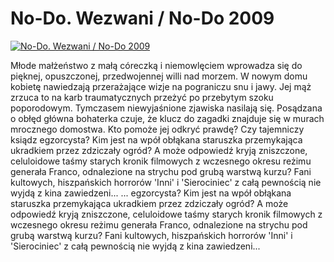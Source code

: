 No-Do. Wezwani / No-Do 2009 
=============
[![No-Do. Wezwani / No-Do 2009 ](http://vidos.pl/images/player.gif)](http://vidos.pl/no-do-wezwani-no-do-2009)

 Młode małżeństwo z małą córeczką i niemowlęciem wprowadza się do pięknej, opuszczonej, przedwojennej willi nad morzem. W nowym domu kobietę nawiedzają przerażające wizje na pograniczu snu i jawy. Jej mąż zrzuca to na karb traumatycznych przeżyć po przebytym szoku poporodowym. Tymczasem niewyjaśnione zjawiska nasilają się. Posądzana o obłęd główna bohaterka czuje, że klucz do zagadki znajduje się w murach mrocznego domostwa. Kto pomoże jej odkryć prawdę? Czy tajemniczy ksiądz egzorcysta? Kim jest na wpół obłąkana staruszka przemykająca ukradkiem przez zdziczały ogród? A może odpowiedź kryją zniszczone, celuloidowe taśmy starych kronik filmowych z wczesnego okresu reżimu generała Franco, odnalezione na strychu pod grubą warstwą kurzu? Fani kultowych, hiszpańskich horrorów 'Inni' i 'Sierociniec' z całą pewnością nie wyjdą z kina zawiedzeni...   ... egzorcysta? Kim jest na wpół obłąkana staruszka przemykająca ukradkiem przez zdziczały ogród? A może odpowiedź kryją zniszczone, celuloidowe taśmy starych kronik filmowych z wczesnego okresu reżimu generała Franco, odnalezione na strychu pod grubą warstwą kurzu? Fani kultowych, hiszpańskich horrorów 'Inni' i 'Sierociniec' z całą pewnością nie wyjdą z kina zawiedzeni...
